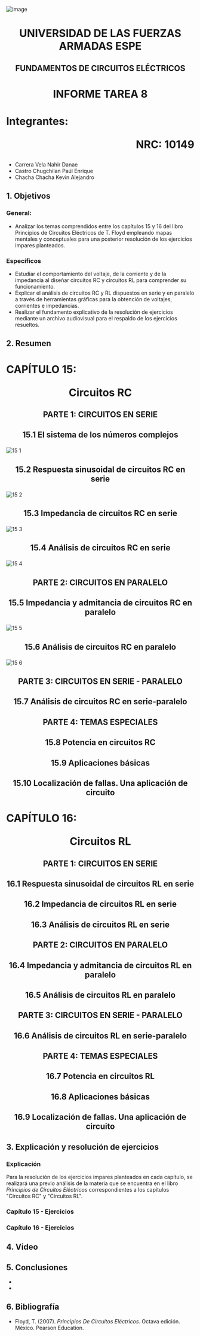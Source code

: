![image](https://user-images.githubusercontent.com/93786746/140656495-1e9017c5-1622-4145-a547-0ebbe5014f3d.png)
# <p align=center> UNIVERSIDAD DE LAS FUERZAS ARMADAS ESPE 
## <p align=center> FUNDAMENTOS DE CIRCUITOS ELÉCTRICOS
# <p align=center>  INFORME TAREA 8
# Integrantes: <p align=right> NRC: 10149
* Carrera Vela Nahir Danae
* Castro Chugchilan Paúl Enrique
* Chacha Chacha Kevin Alejandro
## 1. Objetivos
  ### General: 
  * Analizar los temas comprendidos entre los capítulos 15 y 16 del libro Principios de Circuitos Eléctricos de T. Floyd empleando mapas mentales y conceptuales para una posterior resolución de los ejercicios impares planteados.
  ### Específicos
  * Estudiar el comportamiento del voltaje, de la corriente y de la impedancia al diseñar circuitos RC y circuitos RL para comprender su funcionamiento.
  * Explicar el análisis de circuitos RC y RL dispuestos en serie y en paralelo a través de herramientas gráficas para la obtención de voltajes, corrientes e impedancias.
  * Realizar el fundamento explicativo de la resolución de ejercicios mediante un archivo audiovisual para el respaldo de los ejercicios resueltos.
## 2. Resumen
  # CAPÍTULO 15: <p align=center> Circuitos RC
## <p align=center> PARTE 1: CIRCUITOS EN SERIE
## <p align=center> 15.1 El sistema de los números complejos
![15 1](https://user-images.githubusercontent.com/93829962/154377714-ca974f50-41fd-4738-a618-fd33339e8022.jpeg)

## <p align=center> 15.2 Respuesta sinusoidal de circuitos RC en serie
![15 2](https://user-images.githubusercontent.com/93829962/154377724-8b60e4ab-8cee-44a8-b63b-02ca1c8ef799.jpeg)

## <p align=center> 15.3 Impedancia de circuitos RC en serie
![15 3](https://user-images.githubusercontent.com/93829962/154377731-67281d35-87ad-4671-b467-8658fa3164b0.jpeg)

## <p align=center> 15.4 Análisis de circuitos RC en serie
![15 4](https://user-images.githubusercontent.com/93829962/154377738-2d6b2ada-dc70-4d93-a199-ce9b08bcd883.jpeg)

## <p align=center> PARTE 2: CIRCUITOS EN PARALELO

## <p align=center> 15.5 Impedancia y admitancia de circuitos RC en paralelo
![15 5](https://user-images.githubusercontent.com/93829962/154377747-420f5dae-576c-4991-accf-f5d134ba2bea.jpeg)

## <p align=center> 15.6  Análisis de circuitos RC en paralelo
![15 6](https://user-images.githubusercontent.com/93829962/154377754-90aff4a7-e6bc-4377-b605-7408fc9bb14c.jpeg)

## <p align=center> PARTE 3: CIRCUITOS EN SERIE - PARALELO

## <p align=center> 15.7 Análisis de circuitos RC en serie-paralelo
  
## <p align=center> PARTE 4: TEMAS ESPECIALES  
  
## <p align=center> 15.8 Potencia en circuitos RC

## <p align=center> 15.9 Aplicaciones básicas

## <p align=center> 15.10 Localización de fallas. Una aplicación de circuito


  # CAPÍTULO 16: <p align=center> Circuitos RL
## <p align=center> PARTE 1: CIRCUITOS EN SERIE 

## <p align=center> 16.1 Respuesta sinusoidal de circuitos RL en serie

## <p align=center> 16.2 Impedancia de circuitos RL en serie

## <p align=center> 16.3 Análisis de circuitos RL en serie
  
## <p align=center> PARTE 2: CIRCUITOS EN PARALELO 

## <p align=center> 16.4 Impedancia y admitancia de circuitos RL en paralelo

## <p align=center> 16.5 Análisis de circuitos RL en paralelo

## <p align=center> PARTE 3: CIRCUITOS EN SERIE - PARALELO 

## <p align=center> 16.6 Análisis de circuitos RL en serie-paralelo
  
## <p align=center> PARTE 4: TEMAS ESPECIALES

## <p align=center> 16.7 Potencia en circuitos RL

## <p align=center> 16.8 Aplicaciones básicas

## <p align=center> 16.9 Localización de fallas. Una aplicación de circuito


## 3. Explicación y resolución de ejercicios
  ### Explicación
   Para la resolución de los ejercicios impares planteados en cada capítulo, se realizará una previo análisis de la materia que se encuentra en el libro _Principios de Circuitos Eléctricos_ correspondientes a los capítulos "Circuitos RC" y "Circuitos RL".
  ### Capítulo 15 - Ejercicios



  ### Capítulo 16 - Ejercicios



## 4. Video

## 5. Conclusiones
  *  
  * 
## 6. Bibliografía
  * Floyd, T. (2007). _Principios De Circuitos Eléctricos_. Octava edición. México. Pearson Education.

